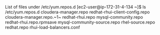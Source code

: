 List of files under /etc/yum.repos.d
[ec2-user@ip-172-31-4-134 ~]$ ls /etc/yum.repos.d
cloudera-manager.repo        redhat-rhui-client-config.repo
cloudera-manager.repo.~1~    redhat-rhui.repo
mysql-community.repo         redhat-rhui.repo.rpmsave
mysql-community-source.repo  rhel-source.repo
redhat.repo                  rhui-load-balancers.conf